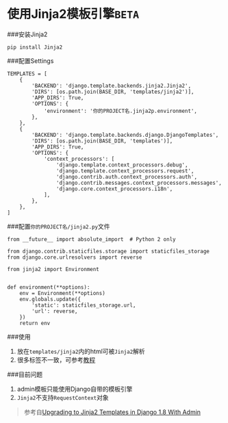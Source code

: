 使用Jinja2模板引擎`BETA`
===

###安装Jinja2
```
pip install Jinja2
```

###配置Settings
```
TEMPLATES = [
    {
        'BACKEND': 'django.template.backends.jinja2.Jinja2',
        'DIRS': [os.path.join(BASE_DIR, 'templates/jinja2')],
        'APP_DIRS': True,
        'OPTIONS': {
            'environment': '你的PROJECT名.jinja2p.environment',
        },
    },
    {
        'BACKEND': 'django.template.backends.django.DjangoTemplates',
        'DIRS': [os.path.join(BASE_DIR, 'templates')],
        'APP_DIRS': True,
        'OPTIONS': {
            'context_processors': [
                'django.template.context_processors.debug',
                'django.template.context_processors.request',
                'django.contrib.auth.context_processors.auth',
                'django.contrib.messages.context_processors.messages',
                'django.core.context_processors.i18n',
            ],
        },
    },
]
```

###配置`你的PROJECT名/jinja2.py`文件
```
from __future__ import absolute_import  # Python 2 only

from django.contrib.staticfiles.storage import staticfiles_storage
from django.core.urlresolvers import reverse

from jinja2 import Environment


def environment(**options):
    env = Environment(**options)
    env.globals.update({
        'static': staticfiles_storage.url,
        'url': reverse,
    })
    return env
```

###使用

1. 放在`templates/jinja2`内的html可被`Jinja2`解析
2. 很多标签不一致，可参考[教程](http://docs.jinkan.org/docs/jinja2/)

###目前问题

1. admin模板只能使用Django自带的模板引擎
2. `Jinja2`不支持`RequestContext`对象

>参考自[Upgrading to Jinja2 Templates in Django 1.8 With Admin](http://jonathanchu.is/posts/upgrading-jinja2-templates-django-18-with-admin/)